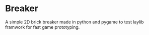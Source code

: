 # Breaker
A simple 2D brick breaker made in python and pygame to test laylib framwork for fast game prototyping.

